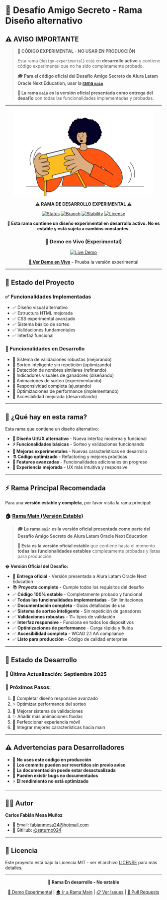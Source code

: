 # 🔬 Desafío Amigo Secreto - Rama Diseño alternativo 

## ⚠️ **AVISO IMPORTANTE**

> **🚨 CÓDIGO EXPERIMENTAL - NO USAR EN PRODUCCIÓN**
> 
> Esta rama (`design-experimental`) está en **desarrollo activo** y contiene código experimental que no ha sido completamente probado. 
> 
> **🎓 Para el código oficial del Desafío Amigo Secreto de Alura Latam Oracle Next Education, usar la [rama `main`](https://github.com/saturno024/Desafio-Amigo-Secreto/tree/main)** 
> 
> **💎 La rama `main` es la versión oficial presentada como entrega del desafío** con todas las funcionalidades implementadas y probadas.

---

<div align="center">

![Amigo Secreto Logo](./assets/amigo-secreto.png)

⚠️ **RAMA DE DESARROLLO EXPERIMENTAL** ⚠️

[![Status](https://img.shields.io/badge/Status-En%20Desarrollo-orange.svg)](https://github.com/saturno024/Desafio-Amigo-Secreto/tree/design-experimental)
[![Branch](https://img.shields.io/badge/Branch-design--experimental-red.svg)](https://github.com/saturno024/Desafio-Amigo-Secreto/tree/design-experimental)
[![Stability](https://img.shields.io/badge/Stability-Experimental-red.svg)](#)
[![License](https://img.shields.io/badge/License-MIT-green.svg)](https://choosealicense.com/licenses/mit/)

**🚧 Esta rama contiene un diseño experimental en desarrollo activo. No es estable y está sujeta a cambios constantes.**

### 🚀 **Demo en Vivo (Experimental)**
<a href="https://desafio-amigo-secretov2.vercel.app/" target="_blank">
  <img src="https://img.shields.io/badge/🌐_Demo_Experimental-Vercel-000000?style=for-the-badge&logo=vercel&logoColor=white" alt="Live Demo">
</a>

**<a href="https://desafio-amigo-secretov2.vercel.app/" target="_blank">🔗 Ver Demo en Vivo</a>** - Prueba la versión experimental

</div>

---

## 🎯 **Estado del Proyecto**

### ✅ **Funcionalidades Implementadas**
- ✅ Diseño visual alternativo 
- ✅ Estructura HTML mejorada
- ✅ CSS experimental avanzado
- ✅ Sistema básico de sorteo
- ✅ Validaciones fundamentales
- ✅ Interfaz funcional

### 🔨 **Funcionalidades en Desarrollo**
- 🔨 Sistema de validaciones robustas (mejorando)
- 🔨 Sorteo inteligente sin repetición (optimizando)
- 🔨 Detección de nombres similares (refinando)
- 🔨 Indicadores visuales de ganadores (diseñando)
- 🔨 Animaciones de sorteo (experimentando)
- 🔨 Responsividad completa (ajustando)
- 🔨 Optimizaciones de performance (implementando)
- 🔨 Accesibilidad mejorada (desarrollando)

---

## 🚧 **¿Qué hay en esta rama?**

Esta rama que contiene un diseño alternativo:

- **🎨 Diseño UI/UX alternativo** - Nueva interfaz moderna y funcional
- **⚡ Funcionalidades básicas** - Sorteo y validaciones funcionando
- **🔬 Mejoras experimentales** - Nuevas características en desarrollo
- **⚗️ Código optimizado** - Refactoring y mejores prácticas
- **🧪 Features avanzadas** - Funcionalidades adicionales en progreso
- **🎯 Experiencia mejorada** - UX más intuitiva y responsive

---

## ⚡ **Rama Principal Recomendada**

Para una **versión estable y completa**, por favor visita la rama principal:

### 🏠 [**Rama Main (Versión Estable)**](https://github.com/saturno024/Desafio-Amigo-Secreto/tree/main)

> **🎓 La rama `main` es la versión oficial presentada como parte del Desafío Amigo Secreto de Alura Latam Oracle Next Education** 
> 
> **💎 Esta es la versión oficial estable** que contiene hasta el momento **todas las funcionalidades estables** completamente probadas y listas para producción.

**� Versión Oficial del Desafío:**
- 🎯 **Entrega oficial** - Versión presentada a Alura Latam Oracle Next Education
- 📚 **Proyecto completo** - Cumple todos los requisitos del desafío
- ✅ **Código 100% estable** - Completamente probado y funcional
- ✅ **Todas las funcionalidades implementadas** - Sin limitaciones
- ✅ **Documentación completa** - Guías detalladas de uso
- ✅ **Sistema de sorteo inteligente** - Sin repetición de ganadores
- ✅ **Validaciones robustas** - 11+ tipos de validación
- ✅ **Interfaz responsive** - Funciona en todos los dispositivos
- ✅ **Optimizaciones de performance** - Carga rápida y fluida
- ✅ **Accesibilidad completa** - WCAG 2.1 AA compliance
- ✅ **Listo para producción** - Código de calidad enterprise

---

## 🔄 **Estado de Desarrollo**

### 📅 **Última Actualización:** Septiembre 2025

### 🎯 **Próximos Pasos:**
1. 🎨 Completar diseño responsive avanzado
2. ⚡ Optimizar performance del sorteo
3. 🔧 Mejorar sistema de validaciones
4. ✨ Añadir más animaciones fluidas
5. 📱 Perfeccionar experiencia móvil
6. 🔄 Integrar mejores características hacia main

---

## ⚠️ **Advertencias para Desarrolladores**

- 🚨 **No uses este código en producción**
- 🔄 **Los commits pueden ser revertidos sin previo aviso**
- 📝 **La documentación puede estar desactualizada**
- 🐛 **Pueden existir bugs no documentados**
- ⚡ **El rendimiento no está optimizado**

---

## 👨‍💻 **Autor**

**Carlos Fabián Mesa Muñoz**
- 📧 Email: fabianmesa24@hotmail.com
- 🔗 GitHub: [@saturno024](https://github.com/saturno024)

---

## 📄 **Licencia**

Este proyecto está bajo la Licencia MIT - ver el archivo [LICENSE](LICENSE) para más detalles.

---

<div align="center">

**🔬 Rama En desarrollo - No estable**

<a href="https://desafio-amigo-secretov2.vercel.app/" target="_blank">🚀 Demo Experimental</a> | [🏠 Ir a Rama Main](https://github.com/saturno024/Desafio-Amigo-Secreto/tree/main) | [📋 Ver Issues](https://github.com/saturno024/Desafio-Amigo-Secreto/issues) | [🔀 Pull Requests](https://github.com/saturno024/Desafio-Amigo-Secreto/pulls)

</div>
